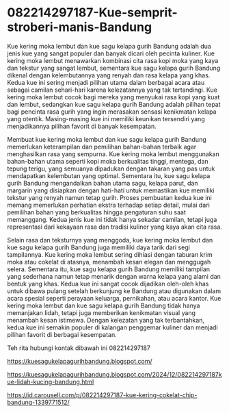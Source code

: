 # 082214297187-Kue-semprit-stroberi-manis-Bandung
Kue kering moka lembut dan kue sagu kelapa gurih Bandung adalah dua jenis kue yang sangat populer dan banyak dicari oleh pecinta kuliner. Kue kering moka lembut menawarkan kombinasi cita rasa kopi moka yang kaya dan tekstur yang sangat lembut, sementara kue sagu kelapa gurih Bandung dikenal dengan kelembutannya yang renyah dan rasa kelapa yang khas. Kedua kue ini sering menjadi pilihan utama dalam berbagai acara atau sebagai camilan sehari-hari karena kelezatannya yang tak tertandingi. Kue kering moka lembut cocok bagi mereka yang menyukai rasa kopi yang kuat dan lembut, sedangkan kue sagu kelapa gurih Bandung adalah pilihan tepat bagi pencinta rasa gurih yang ingin merasakan sensasi kenikmatan kelapa yang otentik. Masing-masing kue ini memiliki keunikan tersendiri yang menjadikannya pilihan favorit di banyak kesempatan.

Membuat kue kering moka lembut dan kue sagu kelapa gurih Bandung memerlukan keterampilan dan pemilihan bahan-bahan terbaik agar menghasilkan rasa yang sempurna. Kue kering moka lembut menggunakan bahan-bahan utama seperti kopi moka berkualitas tinggi, mentega, dan tepung terigu, yang semuanya dipadukan dengan takaran yang pas untuk mendapatkan kelembutan yang optimal. Sementara itu, kue sagu kelapa gurih Bandung mengandalkan bahan utama sagu, kelapa parut, dan margarin yang disiapkan dengan hati-hati untuk memastikan kue memiliki tekstur yang renyah namun tetap gurih. Proses pembuatan kedua kue ini memang memerlukan perhatian ekstra terhadap setiap detail, mulai dari pemilihan bahan yang berkualitas hingga pengaturan suhu saat memanggang. Kedua jenis kue ini tidak hanya sekadar camilan, tetapi juga representasi dari kekayaan rasa dan tradisi kuliner yang kaya akan cita rasa.

Selain rasa dan teksturnya yang menggoda, kue kering moka lembut dan kue sagu kelapa gurih Bandung juga memiliki daya tarik dari segi tampilannya. Kue kering moka lembut sering dihiasi dengan taburan krim moka atau cokelat di atasnya, menambah kesan elegan dan menggugah selera. Sementara itu, kue sagu kelapa gurih Bandung memiliki tampilan yang sederhana namun tetap menarik dengan warna kelapa yang alami dan bentuk yang khas. Kedua kue ini sangat cocok dijadikan oleh-oleh khas untuk dibawa pulang setelah berkunjung ke Bandung atau digunakan dalam acara spesial seperti perayaan keluarga, pernikahan, atau acara kantor. Kue kering moka lembut dan kue sagu kelapa gurih Bandung tidak hanya memanjakan lidah, tetapi juga memberikan kenikmatan visual yang menambah kesan istimewa. Dengan kelezatan yang tak terbantahkan, kedua kue ini semakin populer di kalangan penggemar kuliner dan menjadi pilihan favorit di berbagai kesempatan.

Teh rita
hubungi kontak dibawah ini
082214297187

https://kuesagukelapagurihbandung.blogspot.com/

 https://kuesagukelapagurihbandung.blogspot.com/2024/12/082214297187kue-lidah-kucing-bandung.html

https://id.carousell.com/p/082214297187-kue-kering-cokelat-chip-bandung-1339771512/
